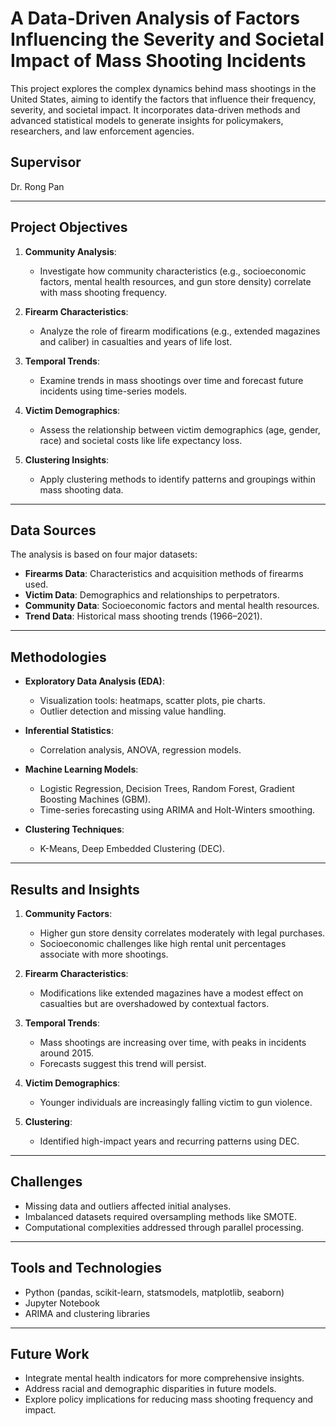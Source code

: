 # A Data-Driven Analysis of Factors Influencing the Severity and Societal Impact of Mass Shooting Incidents

This project explores the complex dynamics behind mass shootings in the United States, aiming to identify the factors that influence their frequency, severity, and societal impact. It incorporates data-driven methods and advanced statistical models to generate insights for policymakers, researchers, and law enforcement agencies.

## Supervisor
Dr. Rong Pan

---

## Project Objectives

1. **Community Analysis**:
   - Investigate how community characteristics (e.g., socioeconomic factors, mental health resources, and gun store density) correlate with mass shooting frequency.

2. **Firearm Characteristics**:
   - Analyze the role of firearm modifications (e.g., extended magazines and caliber) in casualties and years of life lost.

3. **Temporal Trends**:
   - Examine trends in mass shootings over time and forecast future incidents using time-series models.

4. **Victim Demographics**:
   - Assess the relationship between victim demographics (age, gender, race) and societal costs like life expectancy loss.

5. **Clustering Insights**:
   - Apply clustering methods to identify patterns and groupings within mass shooting data.

---

## Data Sources

The analysis is based on four major datasets:
- **Firearms Data**: Characteristics and acquisition methods of firearms used.
- **Victim Data**: Demographics and relationships to perpetrators.
- **Community Data**: Socioeconomic factors and mental health resources.
- **Trend Data**: Historical mass shooting trends (1966–2021).

---

## Methodologies

- **Exploratory Data Analysis (EDA)**:
  - Visualization tools: heatmaps, scatter plots, pie charts.
  - Outlier detection and missing value handling.
  
- **Inferential Statistics**:
  - Correlation analysis, ANOVA, regression models.

- **Machine Learning Models**:
  - Logistic Regression, Decision Trees, Random Forest, Gradient Boosting Machines (GBM).
  - Time-series forecasting using ARIMA and Holt-Winters smoothing.

- **Clustering Techniques**:
  - K-Means, Deep Embedded Clustering (DEC).

---

## Results and Insights

1. **Community Factors**:
   - Higher gun store density correlates moderately with legal purchases.
   - Socioeconomic challenges like high rental unit percentages associate with more shootings.

2. **Firearm Characteristics**:
   - Modifications like extended magazines have a modest effect on casualties but are overshadowed by contextual factors.

3. **Temporal Trends**:
   - Mass shootings are increasing over time, with peaks in incidents around 2015.
   - Forecasts suggest this trend will persist.

4. **Victim Demographics**:
   - Younger individuals are increasingly falling victim to gun violence.

5. **Clustering**:
   - Identified high-impact years and recurring patterns using DEC.

---

## Challenges

- Missing data and outliers affected initial analyses.
- Imbalanced datasets required oversampling methods like SMOTE.
- Computational complexities addressed through parallel processing.

---

## Tools and Technologies

- Python (pandas, scikit-learn, statsmodels, matplotlib, seaborn)
- Jupyter Notebook
- ARIMA and clustering libraries

---

## Future Work

- Integrate mental health indicators for more comprehensive insights.
- Address racial and demographic disparities in future models.
- Explore policy implications for reducing mass shooting frequency and impact.
